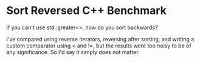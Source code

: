 # Sort Reversed C++ Benchmark

If you can't use std::greater<>, how do you sort backwards?

I've compared using reverse iterators, reversing after sorting, and writing a
custom comparator using < and !=, but the results were too noisy to be of any
significance. So I'd say it simply does not matter.
